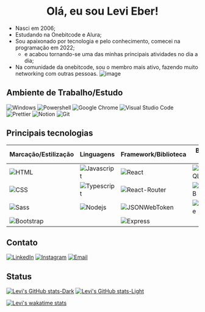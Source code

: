 <h1 align="center"> Olá, eu sou Levi Eber! </h1>

- Nasci em 2006;
- Estudando na Onebitcode e Alura;
- Sou apaixonado por tecnologia e pelo conhecimento, comecei na programação em 2022;
  - e acabou tornando-se uma das minhas principais atividades no dia a dia;
- Na comunidade da onebitcode, sou o membro mais ativo, fazendo muito networking com outras pessoas.
![image](https://user-images.githubusercontent.com/104157600/188217296-481414e8-6819-46e8-a969-4186dbc8890b.png)

## Ambiente de Trabalho/Estudo

![Windows](https://img.shields.io/badge/Windows-0078D6?style=for-the-badge&logo=windows&logoColor=white)
![Powershell](https://img.shields.io/badge/Powershell-2CA5E0?style=for-the-badge&logo=powershell&logoColor=white)
![Google Chrome](https://img.shields.io/badge/Google_chrome-4285F4?style=for-the-badge&logo=Google-chrome&logoColor=white)
![Visual Studio Code](https://img.shields.io/badge/Visual_Studio_Code-0078D4?style=for-the-badge&logo=visual%20studio%20code&logoColor=white)
![Prettier](https://img.shields.io/badge/prettier-1A2C34?style=for-the-badge&logo=prettier&logoColor=F7BA3E)
![Notion](https://img.shields.io/badge/Notion-000000?style=for-the-badge&logo=notion&logoColor=white)
![Git](https://img.shields.io/badge/GIT-E44C30?style=for-the-badge&logo=git&logoColor=white)

## Principais tecnologias

| Marcação/Estilização | Linguagens | Framework/Biblioteca | Banco de dados
|---|---|---|---|
| ![HTML](https://img.shields.io/badge/HTML5-E34F26?style=for-the-badge&logo=html5&logoColor=white) | ![Javascript](https://img.shields.io/badge/JavaScript-F7DF1E?style=for-the-badge&logo=javascript&logoColor=black) | ![React](https://img.shields.io/badge/React-20232A?style=for-the-badge&logo=react&logoColor=61DAFB) | ![PostgreSQL](https://img.shields.io/badge/PostgreSQL-316192?style=for-the-badge&logo=postgresql&logoColor=white)
| ![CSS](https://img.shields.io/badge/CSS3-1572B6?style=for-the-badge&logo=css3&logoColor=whit) | ![Typescript](https://img.shields.io/badge/TypeScript-007ACC?style=for-the-badge&logo=typescript&logoColor=white) | ![React-Router](https://img.shields.io/badge/React_Router-CA4245?style=for-the-badge&logo=react-router&logoColor=white) | ![MongoDB](https://img.shields.io/badge/MongoDB-4EA94B?style=for-the-badge&logo=mongodb&logoColor=white)
| ![Sass](https://img.shields.io/badge/Sass-CC6699?style=for-the-badge&logo=sass&logoColor=white) | ![Nodejs](https://img.shields.io/badge/Node.js-43853D?style=for-the-badge&logo=node.js&logoColor=white) | ![JSONWebToken](https://img.shields.io/badge/json%20web%20tokens-323330?style=for-the-badge&logo=json-web-tokens&logoColor=pink) | ![Sequelize](https://img.shields.io/badge/sequelize-323330?style=for-the-badge&logo=sequelize&logoColor=blue)
| ![Bootstrap](https://img.shields.io/badge/Bootstrap-563D7C?style=for-the-badge&logo=bootstrap&logoColor=white) | | ![Express](https://img.shields.io/badge/Express.js-404D59?style=for-the-badge)

## Contato

[![LinkedIn](https://img.shields.io/badge/LinkedIn-0077B5?style=for-the-badge&logo=linkedin&logoColor=white)](https://www.linkedin.com/in/levi-eber)
[![Instagram](https://img.shields.io/badge/Instagram-E4405F?style=for-the-badge&logo=instagram&logoColor=white)](https://www.instagram.com/levieberz/)
[![Email](	https://img.shields.io/badge/Gmail-D14836?style=for-the-badge&logo=gmail&logoColor=white)](mailto:gblevieber@gmail.com)

## Status

[![Levi's GitHub stats-Dark](https://github-readme-stats.vercel.app/api?username=levieber&show_icons=true&theme=dark#gh-dark-mode-only)](https://github.com/anuraghazra/github-readme-stats#gh-dark-mode-only)
[![Levi's GitHub stats-Light](https://github-readme-stats.vercel.app/api?username=levieber&show_icons=true&theme=default#gh-light-mode-only)](https://github.com/anuraghazra/github-readme-stats#gh-light-mode-only)

[![Levi's wakatime stats](https://github-readme-stats.vercel.app/api/wakatime?username=@levieber)](https://github.com/anuraghazra/github-readme-stats)

